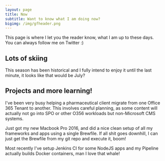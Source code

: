 ```yaml
---
layout: page
title: Now
subtitle: Want to know what I am doing now?
bigimg: /img/gfheader.png
---
```


This page is where I let you the reader know, what I am up to these days. You can always follow me on Twitter :)


## Lots of skiing

This season has been historical and I fully intend to enjoy it until the last minute, it looks like that would be July?

## Projects and more learning!
I've been very busy helping a pharmaceutical client migrate from one Office 365 Tenant to another.  This involves careful planning, as some content will actually not go into SPO or other O356 workloads but non-Microsoft CMS systems.

Just got my new Macbook Pro 2016, and did a nice clean setup of all my frameworks and apps using a single Brewfile.  If all shit goes downhill, I can just get the Brewfile from my git repo and execute it, boom!

Most recently I've setup Jenkins CI for some NodeJS apps and my Pipeline actually builds Docker containers, man I love that whale!